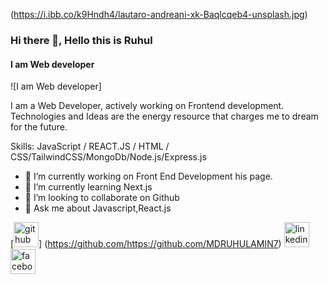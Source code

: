 

(https://i.ibb.co/k9Hndh4/lautaro-andreani-xk-Baqlcqeb4-unsplash.jpg)
### Hi there 👋, Hello this is Ruhul
#### I am Web developer
![I am Web developer]

I am a Web Developer, actively working on Frontend development. Technologies and Ideas are the energy resource that charges me to dream for the future.

Skills: JavaScript / REACT.JS / HTML / CSS/TailwindCSS/MongoDb/Node.js/Express.js

- 🔭 I’m currently working on Front End Development his page. 
- 🌱 I’m currently learning Next.js 
- 👯 I’m looking to collaborate on Github 
- 💬 Ask me about Javascript,React.js 

[<img src='https://cdn.jsdelivr.net/npm/simple-icons@3.0.1/icons/github.svg' alt='github' height='40'>]
(https://github.com/https://github.com/MDRUHULAMIN7)  [<img src='https://cdn.jsdelivr.net/npm/simple-icons@3.0.1/icons/linkedin.svg' alt='linkedin' height='40'>](https://www.linkedin.com/in/https://www.linkedin.com/in/ruhul7//)  [<img src='https://cdn.jsdelivr.net/npm/simple-icons@3.0.1/icons/facebook.svg' alt='facebook' height='40'>](https://www.facebook.com/https://www.facebook.com/profile.php?id=100075508398981)  

